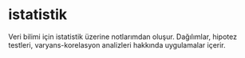 # istatistik
Veri bilimi için istatistik üzerine notlarımdan oluşur.  Dağılımlar, hipotez testleri, varyans-korelasyon analizleri hakkında uygulamalar içerir. 
